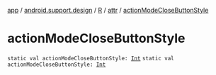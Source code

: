 [app](../../../index.md) / [android.support.design](../../index.md) / [R](../index.md) / [attr](index.md) / [actionModeCloseButtonStyle](.)

# actionModeCloseButtonStyle

`static val actionModeCloseButtonStyle: `[`Int`](https://kotlinlang.org/api/latest/jvm/stdlib/kotlin/-int/index.html)
`static val actionModeCloseButtonStyle: `[`Int`](https://kotlinlang.org/api/latest/jvm/stdlib/kotlin/-int/index.html)